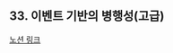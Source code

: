## 33. 이벤트 기반의 병행성(고급)

[노션 링크](https://parallel-shrine-c64.notion.site/33-1e27d6692ca880ce9ab2ece44f540d50)